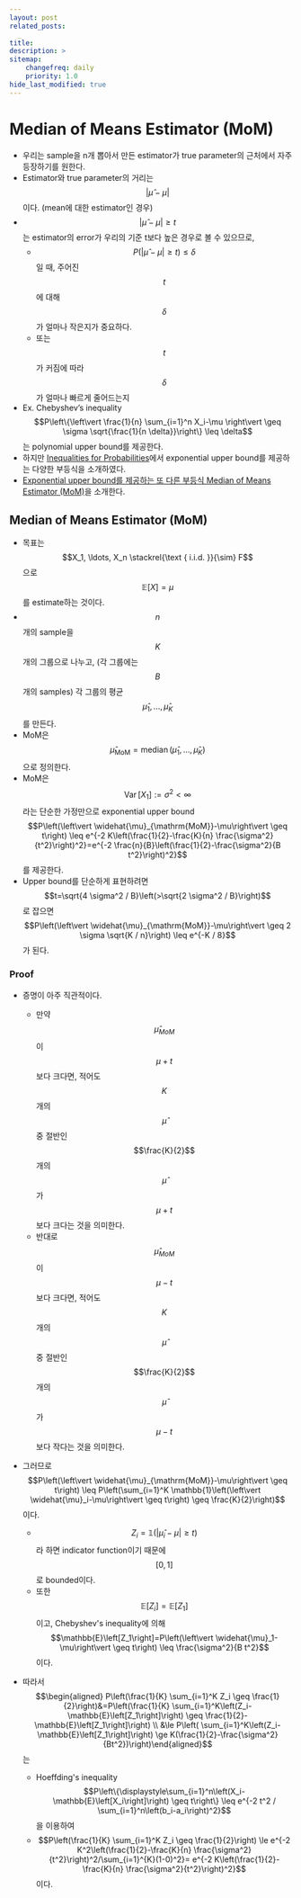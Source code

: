 ```yaml
---
layout: post
related_posts:
  _
title: 
description: >
sitemap:
    changefreq: daily
    priority: 1.0
hide_last_modified: true
---
```


# Median of Means Estimator (MoM)

- 우리는 sample을 n개 뽑아서 만든 estimator가 true parameter의 근처에서 자주 등장하기를 원한다.
- Estimator와 true parameter의 거리는 $$\left\vert \hat \mu - \mu \right\vert$$이다. (mean에 대한 estimator인 경우)
- $$\left\vert \hat \mu - \mu \right\vert \ge t$$는 estimator의 error가 우리의 기준 t보다 높은 경우로 볼 수 있으므로,
  - $$P(\left\vert \hat \mu - \mu \right\vert \ge t) \le \delta$$일 때, 주어진 $$t$$에 대해 $$\delta$$가 얼마나 작은지가 중요하다.
  - 또는 $$t$$가 커짐에 따라 $$\delta$$가 얼마나 빠르게 줄어드는지
- Ex. Chebyshev’s inequality $$P\left\{\left\vert \frac{1}{n} \sum_{i=1}^n X_i-\mu \right\vert \geq \sigma \sqrt{\frac{1}{n \delta}}\right\} \leq \delta$$는 polynomial upper bound를 제공한다.
- 하지만 [Inequalities for Probabilities](https://lpppj.github.io/stat/2024-04-18-ineq2)에서 exponential upper bound를 제공하는 다양한 부등식을 소개하였다.
- <u>Exponential upper bound를 제공하는 또 다른 부등식 Median of Means Estimator (MoM)</u>을 소개한다.

## Median of Means Estimator (MoM)

- 목표는 $$X_1, \ldots, X_n \stackrel{\text { i.i.d. }}{\sim} F$$ 으로  $$\mathbb{E}[X]=\mu$$를 estimate하는 것이다.
- $$n$$개의 sample을 $$K$$개의 그룹으로 나누고, (각 그룹에는 $$B$$개의 samples) 각 그룹의 평균 $$\widehat{\mu}_1, \ldots, \widehat{\mu}_K$$를 만든다.
- MoM은 $$\widehat{\mu}_{\mathrm{MoM}}=\operatorname{median}\left(\widehat{\mu}_1, \ldots, \widehat{\mu}_K\right)$$으로 정의한다.
- MoM은 $$\operatorname{Var}\left[X_1\right]:=\sigma^2<\infty$$라는 단순한 가정만으로 exponential upper bound $$P\left(\left\vert \widehat{\mu}_{\mathrm{MoM}}-\mu\right\vert \geq t\right) \leq e^{-2 K\left(\frac{1}{2}-\frac{K}{n} \frac{\sigma^2}{t^2}\right)^2}=e^{-2 \frac{n}{B}\left(\frac{1}{2}-\frac{\sigma^2}{B t^2}\right)^2}$$를 제공한다.
- Upper bound를 단순하게 표현하려면 $$t=\sqrt{4 \sigma^2 / B}\left(>\sqrt{2 \sigma^2 / B}\right)$$로 잡으면 $$P\left(\left\vert \widehat{\mu}_{\mathrm{MoM}}-\mu\right\vert \geq 2 \sigma \sqrt{K / n}\right) \leq e^{-K / 8}$$가 된다.

### Proof

- 증명이 아주 직관적이다.
  - 만약 $$\hat \mu_{MoM}$$이 $$\mu+t$$보다 크다면, 적어도 $$K$$개의 $$\hat \mu$$ 중 절반인 $$\frac{K}{2}$$개의 $$\hat \mu$$가 $$\mu+t$$보다 크다는 것을 의미한다.
  - 반대로  $$\hat \mu_{MoM}$$이 $$\mu-t$$보다 크다면, 적어도 $$K$$개의 $$\hat \mu$$ 중 절반인 $$\frac{K}{2}$$개의 $$\hat \mu$$가 $$\mu-t$$보다 작다는 것을 의미한다.
- 그러므로 $$P\left(\left\vert \widehat{\mu}_{\mathrm{MoM}}-\mu\right\vert \geq t\right) \leq P\left(\sum_{i=1}^K \mathbb{1}\left(\left\vert \widehat{\mu}_i-\mu\right\vert \geq t\right) \geq \frac{K}{2}\right)$$이다.
  - $$Z_i = \mathbb{1}\left(\left\vert \widehat{\mu}_i-\mu\right\vert \geq t\right)$$라 하면 indicator function이기 때문에 $$[0,1]$$​로 bounded이다.
  - 또한 $$\mathbb{E}[Z_i] = \mathbb{E}[Z_1]$$이고, Chebyshev's inequality에 의해 $$\mathbb{E}\left[Z_1\right]=P\left(\left\vert \widehat{\mu}_1-\mu\right\vert \geq t\right) \leq \frac{\sigma^2}{B t^2}$$이다.

- 따라서 $$\begin{aligned} P\left(\frac{1}{K} \sum_{i=1}^K Z_i \geq \frac{1}{2}\right)&=P\left(\frac{1}{K} \sum_{i=1}^K\left(Z_i-\mathbb{E}\left[Z_1\right]\right) \geq \frac{1}{2}-\mathbb{E}\left[Z_1\right]\right) \\ &\le P\left( \sum_{i=1}^K\left(Z_i-\mathbb{E}\left[Z_1\right]\right) \ge K(\frac{1}{2}-\frac{\sigma^2}{Bt^2})\right)\end{aligned}$$는
  - Hoeffding's inequality $$P\left\{\displaystyle\sum_{i=1}^n\left(X_i-\mathbb{E}\left[X_i\right]\right) \geq t\right\} \leq e^{-2 t^2 / \sum_{i=1}^n\left(b_i-a_i\right)^2}$$을 이용하여
  - $$P\left(\frac{1}{K} \sum_{i=1}^K Z_i \geq \frac{1}{2}\right) \le e^{-2 K^2\left(\frac{1}{2}-\frac{K}{n} \frac{\sigma^2}{t^2}\right)^2/\sum_{i=1}^{K}(1-0)^2}= e^{-2 K\left(\frac{1}{2}-\frac{K}{n} \frac{\sigma^2}{t^2}\right)^2}$$이다. 
